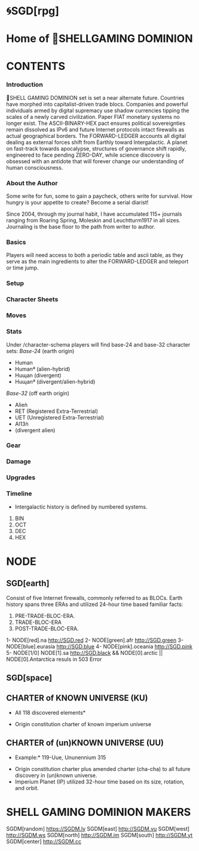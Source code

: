 # 🌀SGD[rpg]
# Home of 🐚SHELLGAMING DOMINION

# CONTENTS

### Introduction
🐚SHELL GAMING DOMINION set is set a near alternate future. Countries have morphed into capitalist-driven trade blocs. Companies and powerful individuals armed by digital supremacy use shadow currencies tipping the scales of a newly carved civilization. Paper FIAT monetary systems no longer exist. The ASCII-BINARY-HEX pact ensures political sovereignties remain dissolved as IPv6 and future Internet protocols intact firewalls as actual geographical borders. The FORWARD-LEDGER accounts all digital dealing as external forces shift from Earthly toward Intergalactic. A planet on fast-track towards apocalypse, structures of governance shift rapidly, engineered to face pending ZERO-DAY, while science discovery is obsessed with an antidote that will forever change our understanding of human consciousness.

### About the Author
Some write for fun, some to gain a paycheck, others write for survival. How hungry is your appetite to create? Become a serial diarist!

Since 2004, through my journal habit, I have accumulated 115+ journals ranging from Roaring Spring, Moleskin and Leuchtturm1917 in all sizes. Journaling is the base floor to the path from writer to author.


### Basics
Players will need access to both a periodic table and ascii table, as they serve as the main ingredients to alter the FORWARD-LEDGER and teleport or time jump. 

### Setup

### Character Sheets


### Moves

### Stats
Under /character-schema players will find base-24 and base-32 character sets:
*Base-24* (earth origin)
- Human
- Humanª (alien-hybrid)
- Huɰan (divergent)
- Huɰanª (divergent/alien-hybrid)

*Base-32* (off earth origin)
- Alieǹ
- RET (Registered Extra-Terrestrial)
- UET (Unregistered Extra-Terrestrial)
- Al13ǹ
- (divergent alien)
### Gear

### Damage

### Upgrades

### Timeline
- Intergalactic history is defined by numbered systems. 
1.	BIN
2.	OCT
3.	DEC
4.	HEX


# NODE

## SGD[earth] 

Consist of five Internet firewalls, commonly referred to as BLOCs. Earth history spans three ERAs and utilized 24-hour time based familiar facts:
1.	PRE-TRADE-BLOC-ERA.
2.	TRADE-BLOC-ERA
3.	POST-TRADE-BLOC-ERA.

1- NODE[red].na <http://SGD.red>
2- NODE[green].afr <http://SGD.green>
3- NODE[blue].eurasia <http://SGD.blue>
4- NODE[pink].oceania <http://SGD.pink>
5- NODE[1/0] NODE[1].sa <http://SGD.black> && NODE[0].arctic || NODE[0].Antarctica resuls in 503 Error

## SGD[space]
## CHARTER of KNOWN UNIVERSE (KU)

* All 118 discovered elements*
- Origin constitution charter of known imperium universe

## CHARTER of (un)KNOWN UNIVERSE (UU)
* Example:*
119-Uue, Ununennium 315
- Origin constitution charter plus amended charter (cha-cha) to all future discovery in (un)known universe.
- Imperium Planet (IP) utilized 32-hour time based on its size, rotation, and orbit.

# SHELL GAMING DOMINION MAKERS
SGDM[random] <https://SGDM.ly>
SGDM[east] <http://SGDM.vu>
SGDM[west] <http://SGDM.ws>
SGDM[north] <http://SGDM.im>
SGDM[south] <http://SGDM.yt>
SGDM[center] <http://SGDM.cc>